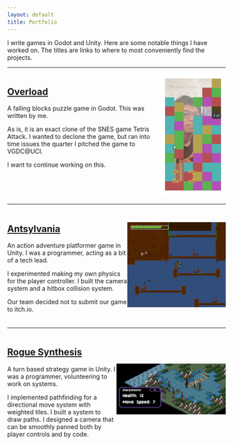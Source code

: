 ```yaml
---
layout: default
title: Portfolio
---
```


I write games in Godot and Unity.
Here are some notable things I have worked on.
The titles are links to where to most conveniently find the projects.

<hr>

<div style="display:flex; margin-bottom:20px">
    <div style="width: 70%">
        <h2 id="overload"><a href="https://artlessavian.itch.io/overload-super-unfinished">Overload</a></h2>
        <p>
        A falling blocks puzzle game in Godot. This was written by me. 
        </p> <p>
        As is, it is an exact clone of the SNES game Tetris Attack.
        I wanted to declone the game, but ran into time issues
        the quarter I pitched the game to VGDC@UCI.
        </p> <p>
        I want to continue working on this.
        </p>
    </div>
    <img class="hover-zoom" style="width: 30%; object-fit: contain" src="assets/images/overload.gif">
</div>

<hr>

<div style="display:flex; margin-bottom:20px">
    <div style="width: 55%">
        <h2 id="antsylvania"><a href="https://github.com/jaedan3/Castlevania-Fall-2019">Antsylvania</a></h2>
        <p>
        An action adventure platformer game in Unity.
        I was a programmer, acting as a bit of a tech lead.
        </p> <p>
        I experimented making my own physics for the player controller.
        I built the camera system and a hitbox collision system.
        </p> <p>
        Our team decided not to submit our game to itch.io. 
        </p>
    </div>
    <img class="hover-zoom" style="width: 45%; object-fit: contain" src="assets/images/Antsylvania-cropped.PNG">
</div>

<hr>

<div style="display:flex; margin-bottom:20px">
    <div style="width: 50%">
        <h2 id="rogue-synthesis"><a href="https://johantan.itch.io/rogue-synthesis">Rogue Synthesis</a></h2>
        <p>
        A turn based strategy game in Unity.
        I was a programmer, volunteering to work on systems.
        </p> <p>
        I implemented pathfinding for a directional move system with weighted tiles.
        I built a system to draw paths.
        I designed a camera that can be smoothly panned both by player controls and by code.
        </p>
    </div>
    <img class="hover-zoom" style="width: 50%; object-fit: contain" src="assets/images/RogueSynthesis-cropped.PNG">
</div>